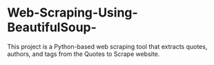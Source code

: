 # Web-Scraping-Using-BeautifulSoup-
This project is a Python-based web scraping tool that extracts quotes, authors, and tags from the Quotes to Scrape website.
